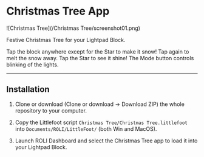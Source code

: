 # Christmas Tree App

![Christmas Tree](/Christmas Tree/screenshot01.png)

Festive Christmas Tree for your Lightpad Block.

Tap the block anywhere except for the Star to make it snow! Tap again to melt
the snow away. Tap the Star to see it shine!
The Mode button controls blinking of the lights.

---

## Installation

1. Clone or download (Clone or download -> Download ZIP) the whole repository to your computer.

2. Copy the Littlefoot script `Christmas Tree/Christmas Tree.littlefoot`  into `Documents/ROLI/LittleFoot/` (both Win and MacOS).

3. Launch ROLI Dashboard and select the Christmas Tree app to load it into your Lightpad Block.
